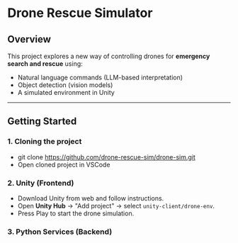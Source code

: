 # Drone Rescue Simulator

## Overview

This project explores a new way of controlling drones for **emergency search and rescue** using:

- Natural language commands (LLM-based interpretation)
- Object detection (vision models)
- A simulated environment in Unity

---

## Getting Started

### 1. Cloning the project

- git clone https://github.com/drone-rescue-sim/drone-sim.git
- Open cloned project in VSCode

### 2. Unity (Frontend)

- Download Unity from web and follow instructions.
- Open **Unity Hub** → "Add project" → select `unity-client/drone-env`.
- Press Play to start the drone simulation.

### 3. Python Services (Backend)
